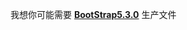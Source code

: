 我想你可能需要 [**BootStrap5.3.0**](https://github.com/twbs/bootstrap/releases/download/v5.3.0-alpha1/bootstrap-5.3.0-alpha1-dist.zip) 生产文件
